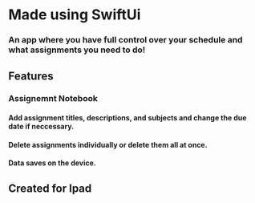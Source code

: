# Made using SwiftUi
### An app where you have full control over your schedule and what assignments you need to do!

## Features 

### Assignemnt Notebook 
#### Add assignment titles, descriptions, and subjects and change the due date if neccessary. 
#### Delete assignments individually or delete them all at once. 
#### Data saves on the device.

## Created for Ipad

